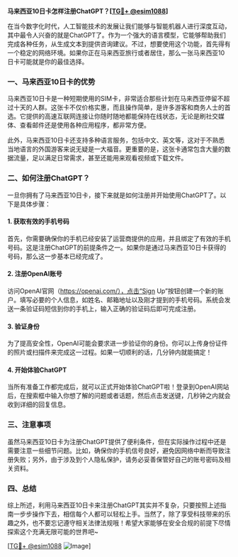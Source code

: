 **马来西亚10日卡怎样注册ChatGPT？[[TG💪+ @esim1088](https://t.me/s/esim1088)]**

在当今数字化时代，人工智能技术的发展让我们能够与智能机器人进行深度互动，其中最令人兴奋的就是ChatGPT了。作为一个强大的语言模型，它能够帮助我们完成各种任务，从生成文本到提供咨询建议。不过，想要使用这个功能，首先得有一个稳定的网络环境。如果你正在马来西亚旅行或者居住，那么一张马来西亚10日卡可能就是你的最佳选择。

### 一、马来西亚10日卡的优势

马来西亚10日卡是一种短期使用的SIM卡，非常适合那些计划在马来西亚停留不超过十天的人群。这张卡不仅价格实惠，而且操作简单，是许多游客和商务人士的首选。它提供的高速互联网连接让你随时随地都能保持在线状态，无论是刷社交媒体、查看邮件还是使用各种应用程序，都非常方便。

此外，马来西亚10日卡还支持多种语言服务，包括中文、英文等，这对于不熟悉当地语言的外国游客来说无疑是一大福音。更重要的是，这张卡通常包含大量的数据流量，足以满足日常需求，甚至还能用来观看视频或下载文件。

### 二、如何注册ChatGPT？

一旦你拥有了马来西亚10日卡，接下来就是如何注册并开始使用ChatGPT了。以下是具体步骤：

#### 1. 获取有效的手机号码

首先，你需要确保你的手机已经安装了运营商提供的应用，并且绑定了有效的手机号码。这是注册ChatGPT的前提条件之一。如果你是通过马来西亚10日卡获得的号码，那么这一步基本已经完成了。

#### 2. 注册OpenAI账号

访问OpenAI官网（https://openai.com/），点击“Sign Up”按钮创建一个新的账户。填写必要的个人信息，如姓名、邮箱地址以及刚才提到的手机号码。系统会发送一条验证码短信到你的手机上，输入正确的验证码后即可完成注册。

#### 3. 验证身份

为了提高安全性，OpenAI可能会要求进一步验证你的身份。你可以上传身份证件的照片或扫描件来完成这一过程。如果一切顺利的话，几分钟内就能搞定！

#### 4. 开始体验ChatGPT

当所有准备工作都完成后，就可以正式开始体验ChatGPT啦！登录到OpenAI网站后，在搜索框中输入你想了解的问题或者话题，然后点击发送键，几秒钟之内就会收到详细的回复信息。

### 三、注意事项

虽然马来西亚10日卡为注册ChatGPT提供了便利条件，但在实际操作过程中还是需要注意一些细节问题。比如，确保你的手机信号良好，避免因网络中断而导致注册失败；另外，由于涉及到个人隐私保护，请务必妥善保管好自己的账号密码及相关资料。

### 四、总结

综上所述，利用马来西亚10日卡来注册ChatGPT其实并不复杂，只要按照上述指南一步步操作下去，相信每个人都可以轻松上手。当然了，除了享受科技带来的乐趣之外，也不要忘记遵守相关法律法规哦！希望大家能够在安全合规的前提下尽情探索这个充满无限可能的世界吧~

[[TG💪+ @esim1088](https://t.me/s/esim1088) ![Image](https://i.postimg.cc/4NQfJmqS/Snipaste-2025-05-13-00-14-12.png)]